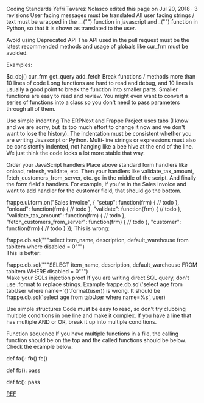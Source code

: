 Coding Standards
Yefri Tavarez Nolasco edited this page on Jul 20, 2018 · 3 revisions
User facing messages must be translated
All user facing strings / text must be wrapped in the __("") function in javascript and _("") function in Python, so that it is shown as translated to the user.

Avoid using Deprecated API
The API used in the pull request must be the latest recommended methods and usage of globals like cur_frm must be avoided.

Examples:

$c_obj()
cur_frm
get_query
add_fetch
Break functions / methods more than 10 lines of code
Long functions are hard to read and debug, and 10 lines is usually a good point to break the function into smaller parts. Smaller functions are easy to read and review. You might even want to convert a series of functions into a class so you don't need to pass parameters through all of them.

Use simple indenting
The ERPNext and Frappe Project uses tabs (I know and we are sorry, but its too much effort to change it now and we don't want to lose the history). The indentation must be consistent whether you are writing Javascript or Python. Multi-line strings or expressions must also be consistently indented, not hanging like a bee hive at the end of the line. We just think the code looks a lot more stable that way.

Order your JavaScript handlers
Place above standard form handlers like onload, refresh, validate, etc. Then your handlers like validate_tax_amount, fetch_customers_from_server, etc. go in the middle of the script. And finally the form field's handlers. For example, if you're in the Sales Invoice and want to add handler for the customer field, that should go the bottom.

frappe.ui.form.on("Sales Invoice", {
  "setup": function(frm) {
    // todo
  },
  "onload": function(frm) {
    // todo
  },
  "validate": function(frm) {
    // todo
  },
  "validate_tax_amount": function(frm) {
    // todo
  },
  "fetch_customers_from_server": function(frm) {
    // todo
  },
  "customer": function(frm) {
    // todo
  }
});
This is wrong:

frappe.db.sql("""select item_name, description, default_warehouse from tabItem 
                                    where disabled = 0""")              
This is better:

frappe.db.sql("""SELECT 
        item_name, description, default_warehouse 
    FROM
        tabItem 
    WHERE
        disabled = 0""")              
Make your SQLs injection proof
If you are writing direct SQL query, don't use .format to replace strings. Example frappe.db.sql('select age from tabUser where name='{}'.format(user)) is wrong. It should be frappe.db.sql('select age from tabUser where name=%s', user)

Use simple structures
Code must be easy to read, so don't try clubbing multiple conditions in one line and make it complex. If you have a line that has multiple AND or OR, break it up into multiple conditions.

Function sequence
If you have multiple functions in a file, the calling function should be on the top and the called functions should be below. Check the example below:

def fa():
  fb()
  fc()

def fb():
  pass

def fc():
  pass


[REF](https://github.com/YefriTavarez/fimax/wiki/Coding-Standards#user-facing-messages-must-be-translated)